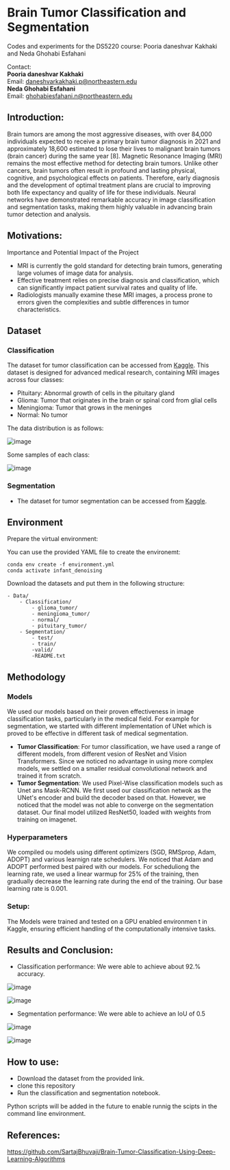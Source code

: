 # Brain Tumor Classification and Segmentation

Codes and experiments for the DS5220 course:
Pooria daneshvar Kakhaki and Neda Ghohabi Esfahani

Contact:  
**Pooria daneshvar Kakhaki**  
Email: [daneshvarkakhaki.p@northeastern.edu](mailto:daneshvarkakhaki.p@northeastern.edu)  
**Neda Ghohabi Esfahani**  
Email: [ghohabiesfahani.n@northeastern.edu](mailto:ghohabiesfahani.n@northeastern.edu)


## Introduction: 
Brain tumors are among the most aggressive diseases, with over 84,000 individuals expected to receive a primary brain tumor diagnosis in 2021 and approximately 18,600 estimated to lose their lives to malignant brain tumors (brain cancer) during the same year [8]. Magnetic Resonance Imaging (MRI) remains the most effective method for detecting brain tumors. Unlike other cancers, brain tumors often result in profound and lasting physical, cognitive, and psychological effects on patients. Therefore, early diagnosis and the development of optimal treatment plans are crucial to improving both life expectancy and quality of life for these individuals. Neural networks have demonstrated remarkable accuracy in image classification and segmentation tasks, making them highly valuable in advancing brain tumor detection and analysis.


## Motivations:
Importance and Potential Impact of the Project
- MRI is currently the gold standard for detecting brain tumors, generating large volumes of image data for analysis.
- Effective treatment relies on precise diagnosis and classification, which can significantly impact patient survival rates and quality of life.
- Radiologists manually examine these MRI images, a process prone to errors given the complexities and subtle differences in tumor characteristics.


## Dataset

### Classification

The dataset for tumor classification can be accessed from [Kaggle](https://www.kaggle.com/datasets/thomasdubail/brain-tumors-256x256).
This dataset is designed for advanced medical research, containing MRI images across four classes: 

- Pituitary: Abnormal growth of cells in the pituitary gland
- Glioma: Tumor that originates in the brain or spinal cord from glial cells
- Meningioma: Tumor that grows in the meninges
- Normal: No tumor
  
The data distribution is as follows:

![image](images/data_dist.png)


Some samples of each class:

![image](images/classification_samples.png)

### Segmentation

- The dataset for tumor segmentation can be accessed from [Kaggle](https://www.kaggle.com/datasets/pkdarabi/brain-tumor-image-dataset-semantic-segmentation).

## Environment

Prepare the virtual environment:

You can use the provided YAML file to create the environemt:
```shell
conda env create -f environment.yml
conda activate infant_denoising
```

Download the datasets and put them in the following structure:

```
- Data/
    - Classification/
        - glioma_tumor/
        - meningioma_tumor/
        - normal/
        - pituitary_tumor/
    - Segmentation/
        - test/
        - train/
        -valid/
        -README.txt
```

## Methodology

### Models

We used our models based on their proven effectiveness in image classification tasks, particularly in the medical field. For example for segmentation, we started with different implementation of UNet which is proved to be effective in different task of medical segmentation.

- **Tumor Classification**: For tumor classification, we have used a range of different models, from different vesion of ResNet and Vision Transformers. Since we noticed no advantage in using more complex models, we settled on a smaller residual convolutional network and trained it from scratch.
- **Tumor Segmentation**: We used Pixel-Wise classification models such as Unet ans Mask-RCNN. We first used our classification netwok as the UNet's encoder and build the decoder based on that. However, we noticed that the model was not able to converge on the segmentation dataset. Our final model utilized ResNet50, loaded with weights from training on imagenet.

### Hyperparameters

We compiled ou models using different optimizers (SGD, RMSprop, Adam, ADOPT) and various learnign rate schedulers. We noticed that Adam and ADOPT performed best paired with our models. For scheduliong the learning rate, we used a linear warmup for 25% of the training, then gradually decrease the learning rate during the end of the training. Our base learning rate is 0.001.

### Setup:
The Models were trained and tested on a GPU enabled environmen t in Kaggle, ensuring efficient handling of the computationally intensive tasks.


## Results and Conclusion:
- Classification performance: We were able to achieve about 92.% accuracy.

![image](images/training_curve_classification.png)

![image](images/classification_results.png)

- Segmentation performance: We were able to achieve an IoU of 0.5

![image](images/training_curve_segmentation.png)

![image](images/segmentation_results.png)

## How to use:
- Download the dataset from the provided link.
- clone this repository
- Run the classification and segmentation notebook.

Python scripts will be added in the future to enable runnig the scipts in the command line environment.

## References:

https://github.com/SartajBhuvaji/Brain-Tumor-Classification-Using-Deep-Learning-Algorithms

